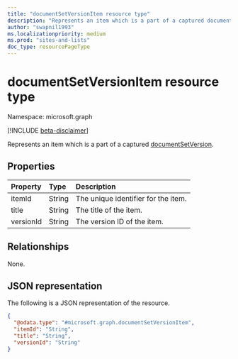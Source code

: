```yaml
---
title: "documentSetVersionItem resource type"
description: "Represents an item which is a part of a captured document set version."
author: "swapnil1993"
ms.localizationpriority: medium
ms.prod: "sites-and-lists"
doc_type: resourcePageType
---
```


# documentSetVersionItem resource type

Namespace: microsoft.graph

[!INCLUDE [beta-disclaimer](../../includes/beta-disclaimer.md)]

Represents an item which is a part of a captured [documentSetVersion](../resources/documentsetversion.md).

## Properties
|Property|Type|Description|
|:---|:---|:---|
|itemId|String| The unique identifier for the item. |
|title|String| The title of the item. |
|versionId|String| The version ID of the item.|

## Relationships
None.

## JSON representation
The following is a JSON representation of the resource.
<!-- {
  "blockType": "resource",
  "@odata.type": "microsoft.graph.documentSetVersionItem"
}
-->
``` json
{
  "@odata.type": "#microsoft.graph.documentSetVersionItem",
  "itemId": "String",
  "title": "String",
  "versionId": "String"
}
```

